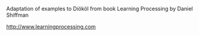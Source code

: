 Adaptation of examples to Diököl from book Learning Processing by Daniel
Shiffman

http://www.learningprocessing.com
